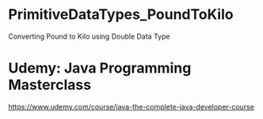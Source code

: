 # PrimitiveDataTypes_PoundToKilo
Converting Pound to Kilo using Double Data Type

# Udemy: Java Programming Masterclass
  https://www.udemy.com/course/java-the-complete-java-developer-course
